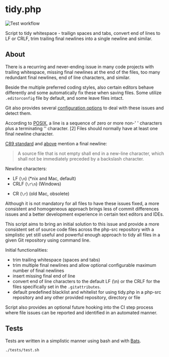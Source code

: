 # tidy.php

![Test workflow](https://github.com/petk/tidy-php/actions/workflows/tests.yaml/badge.svg)

Script to tidy whitespace - trailign spaces and tabs, convert end of lines to
LF or CRLF, trim trailing final newlines into a single newline and similar.

## About

There is a recurring and never-ending issue in many code projects with trailing
whitespace, missing final newlines at the end of the files, too many redundant
final newlines, end of line characters, and similar.

Beside the multiple preferred coding styles, also certain editors behave
differently and some automatically fix these when saving files. Some utilize
`.editorconfig` file by default, and some leave files intact.

Git also provides several
[configuration options](https://git-scm.com/docs/git-config) to deal with these
issues and detect them.

According to [POSIX](http://pubs.opengroup.org/onlinepubs/9699919799/basedefs/V1_chap03.html#tag_03_206),
a line is a sequence of zero or more non-' <newline>' characters plus a
terminating '<newline>' character. [2] Files should normally have at least one
final newline character.

[C89 standard](https://port70.net/~nsz/c/c89/c89-draft.html#2.1.1.2) and
[above](https://port70.net/~nsz/c/c99/n1256.html#5.1.1.2) mention a final newline:

> A source file that is not empty shall end in a new-line character, which shall
> not be immediately preceded by a backslash character.

Newline characters:
* LF (`\n`) (*nix and Mac, default)
* CRLF (`\r\n`) (Windows)
- CR (`\r`) (old Mac, obsolete)

Although it is not mandatory for all files to have these issues fixed, a more
consistent and homogeneous approach brings less of commit differences issues and
a better development experience in certain text editors and IDEs.

This script aims to bring an initial solution to this issue and provide a more
consistent set of source code files across the php-src repository with a
simplistic yet still useful and powerful enough approach to tidy all files in a
given Git repository using command line.

Initial functionalities:
* trim trailing whitespace (spaces and tabs)
* trim multiple final newlines and allow optional configurable maximum number of
  final newlines
* insert missing final end of line
* convert end of line characters to the default LF (\n) or the CRLF for the
  files specifically set in the `.gitattributes`.
* default predefined blacklist and whitelist for using tidy.php in a php-src
  repository and any other provided repository, directory or file

Script also provides an optional future hooking into the CI step process where
file issues can be reported and identified in an automated manner.

## Tests

Tests are written in a simplistic manner using bash and with [Bats](https://github.com/bats-core/bats-core).

```bash
./tests/test.sh
```
